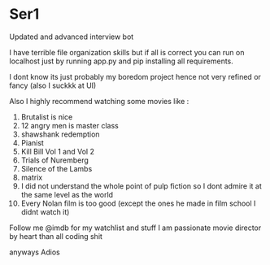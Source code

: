 # Ser1
Updated and advanced interview bot

I have terrible file organization skills 
but if all is correct you can run on localhost just by running app.py and pip installing all requirements.

I dont know its just probably my boredom project hence not very refined or fancy (also I suckkk at UI)

Also I highly recommend watching some movies like : 
1. Brutalist is nice
2. 12 angry men is master class
3. shawshank redemption
4. Pianist
5. Kill Bill Vol 1 and Vol 2
6. Trials of Nuremberg
7. Silence of the Lambs
8. matrix
9. I did not understand the whole point of pulp fiction so I dont admire it at the same level as the world
10. Every Nolan film is too good (except the ones he made in film school I didnt watch it)

Follow me @imdb for my watchlist and stuff I am passionate movie director by heart than all coding shit

anyways Adios
